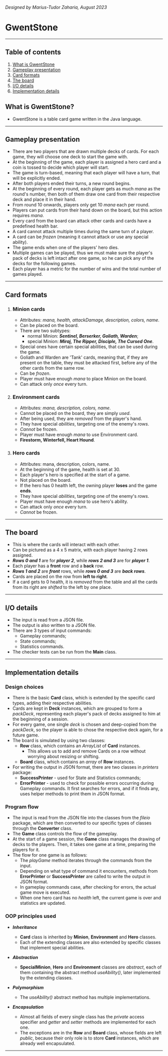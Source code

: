 *Designed by Marius-Tudor Zaharia, August 2023*

# GwentStone

---

## Table of contents
1. [What is GwentStone](#what-is-gwentstone)
2. [Gameplay presentation](#gameplay-presentation)
3. [Card formats](#card-formats)
4. [The board](#the-board)
5. [I/O details](#io-details)
6. [Implementation details](#implementation-details)

## What is GwentStone?
* GwentStone is a table card game written in the Java language.

---

## Gameplay presentation
* There are two players that are drawn multiple decks of cards. For each game, 
  they will choose one deck to start the game with.
* At the beginning of the game, each player is assigned a hero card and a coin is tossed
  to decide which player will start.
* The game is turn-based, meaning that each player will have a turn, that will be explicitly
  ended.
* After both players ended their turns, a new round begins.
* At the beginning of every round, each player gets as much *mana* as the round's number,
  then both of them draw one card from their respective deck and place it in their hand.
* From round 10 onwards, players only get 10 *mana* each per round.
* Players can put cards from their hand down on the board, but this action requires *mana*.
* Every card from the board can attack other cards and cards have a predefined health bar.
* A card cannot attack multiple times during the same turn of a player.
* A card can be *frozen* (meaning it cannot attack or use any special ability).
* The game ends when one of the players' hero dies.
* Multiple games can be played, thus we must make sure the player's pack of decks is
  left intact after one game, so he can pick any of the decks for the following games.
* Each player has a metric for the number of wins and the total number of games played.

---

## Card formats
1. ### Minion cards
   * Attributes: *mana, health, attackDamage, description, colors, name*.
   * Can be placed on the board.
   * There are two subtypes:
        * normal Minion: ***Sentinel, Berserker, Goliath, Warden***;
        * special Minion: ***Miraj, The Ripper, Disciple, The Cursed One***.
   * Special ones have certain special abilities, that can be used during the game.
   * Goliath and Warden are 'Tank' cards, meaning that, if they are present on the table,
     they must be attacked first, before any of the other cards from the same row.
   * Can be *frozen*.
   * Player must have enough *mana* to place Minion on the board.
   * Can attack only *once* every turn.

2. ### Environment cards
   * Attributes: *mana, description, colors, name*.
   * Cannot be placed on the board, they are simply *used*.
   * After being used, they are *removed* from the player's hand.
   * They have special *abilities*, targeting one of the enemy's *rows*.
   * *Cannot* be frozen.
   * Player must have enough *mana* to use Environment card.
   * **Firestorm, Winterfell, Heart Hound**.

3. ### Hero cards
   * Attributes: mana, description, colors, name.
   * At the beginning of the game, health is set at 30.
   * Each player's hero is specified at the start of a game.
   * Not placed on the board.
   * If the hero has 0 health left, the owning player **loses** and the game **ends**.
   * They have special *abilities*, targeting one of the enemy's *rows*.
   * Player must have enough *mana* to use hero's ability.
   * Can attack only *once* every turn.
   * *Cannot* be frozen.

---

## The board
* This is where the cards will interact with each other.
* Can be pictured as a 4 x 5 matrix, with each player having 2 rows assigned.
* ***Rows 0 and 1*** are for ***player 2***, while ***rows 2 and 3*** are for ***player 1***.
* Each player has a **front** row and a **back** row.
* ***Rows 1 and 2*** are ***front*** rows, while ***rows 0 and 3*** are ***back rows***.
* Cards are placed on the row from **left to right**.
* If a card gets to 0 health, it is *removed* from the table and all the cards from its right
  are *shifted* to the left by one place.

---

## I/O details
* The input is read from a JSON file.
* The output is also written to a JSON file.
* There are 3 types of input commands:
   * Gameplay commands;
   * State commands;
   * Statistics commands.
* The checker tests can be run from the **Main** class.

---

## Implementation details

### Design choices
* There is the basic **Card** class, which is extended by the specific card types,
  adding their respective abilities.
* Cards are kept in **Deck** instances, which are grouped to form a *packDeck*,
  representing each player's pack of decks assigned to him at the beginning of a
  session.
* For every game, one single *deck* is chosen and deep-copied from the *packDeck*,
  so the player is able to chose the respective deck again, for a future game.
* The board is simulated by using two classes:
   * **Row** class, which contains an *ArrayList* of **Card** instances.
      * This allows us to add and remove Cards on a row without worrying about
        resizing or shifting.
   * **Board** class, which contains an *array* of **Row** instances.
* For writing the output in JSON format, there are two classes in *printers* package:
   * **SuccessPrinter** - used for State and Statistics commands;
   * **ErrorPrinter** - used to check for possible errors occurring during Gameplay
     commands. It first searches for errors, and if it finds any, uses helper methods
     to print them in JSON format.

### Program flow
* The input is read from the JSON file into the classes from the *fileio* package, which are
  then converted to our specific types of classes through the **Converter** class.
* The **Game** class controls the flow of the gameplay.
* At the start of a game session, the **Game** class manages the drawing of decks to the
  players. Then, it takes one game at a time, preparing the players for it.
* The flow for one game is as follows:
   * The *playGame* method iterates through the commands from the input.
   * Depending on what type of command it encounters, methods from **ErrorPrinter**
     or **SuccessPrinter** are called to write the output in JSON format.
   * In gameplay commands case, after checking for errors, the actual game move is executed.
   * When one hero card has no *health* left, the current game is over and statistics are
     updated.

### OOP  principles used
* ***Inheritance***
   * **Card** class is inherited by **Minion**, **Environment** and **Hero** classes.
   * Each of the extending classes are also extended by specific classes that implement
     special abilities.

* ***Abstraction***
  * **SpecialMinion**, **Hero** and **Environment** classes are *abstract*, each of them
    containing the abstract method *useAbility()*, later implemented by the extending classes.

* ***Polymorphism***
   * The *useAbility()* abstract method has multiple implementations.

* ***Encapsulation***
   * Almost all fields of every single class has the *private* access specifier and *getter*
     and *setter* methods are implemented for each one.
   * The exceptions are in the **Row** and **Board** class, whose fields are left *public*,
     because their only role is to store **Card** instances, which are already well
     encapsulated.

---
